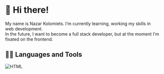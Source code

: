 # 👋 Hi there!

My name is Nazar Kolomiets. I’m currently learning, working my skills in web development. <br>
In the future, I want to become a full stack developer, but at the moment I'm fixated on the frontend.

## :man_technologist: Languages and Tools
![HTML](https://img.shields.io/badge/-Flutter-161616?style=for-the-badge&logo=appveyor&logoColor=5c4893)

